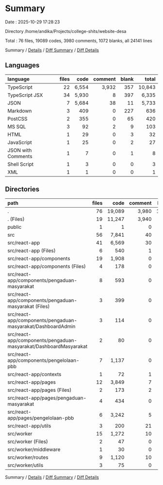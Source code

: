 # Summary

Date : 2025-10-29 17:28:23

Directory /home/andika/Projects/college-shits/website-desa

Total : 76 files, 19089 codes, 3980 comments, 1072 blanks, all 24141 lines

Summary / [Details](details.md) / [Diff Summary](diff.md) / [Diff Details](diff-details.md)

## Languages

| language           | files |  code | comment | blank |  total |
| :----------------- | ----: | ----: | ------: | ----: | -----: |
| TypeScript         |    22 | 6,554 |   3,932 |   357 | 10,843 |
| TypeScript JSX     |    34 | 5,930 |       8 |   397 |  6,335 |
| JSON               |     7 | 5,684 |      38 |    11 |  5,733 |
| Markdown           |     3 |   409 |       0 |   227 |    636 |
| PostCSS            |     2 |   355 |       0 |    65 |    420 |
| MS SQL             |     3 |    92 |       2 |     9 |    103 |
| HTML               |     1 |    29 |       0 |     3 |     32 |
| JavaScript         |     1 |    25 |       0 |     2 |     27 |
| JSON with Comments |     1 |     7 |       0 |     1 |      8 |
| Shell Script       |     1 |     3 |       0 |     0 |      3 |
| XML                |     1 |     1 |       0 |     0 |      1 |

## Directories

| path                                                              | files |   code | comment | blank |  total |
| :---------------------------------------------------------------- | ----: | -----: | ------: | ----: | -----: |
| .                                                                 |    76 | 19,089 |   3,980 | 1,072 | 24,141 |
| . (Files)                                                         |    19 | 11,247 |   3,940 |   257 | 15,444 |
| public                                                            |     1 |      1 |       0 |     0 |      1 |
| src                                                               |    56 |  7,841 |      40 |   815 |  8,696 |
| src/react-app                                                     |    41 |  6,569 |      30 |   504 |  7,103 |
| src/react-app (Files)                                             |     6 |    540 |       1 |    81 |    622 |
| src/react-app/components                                          |    19 |  1,908 |       0 |    86 |  1,994 |
| src/react-app/components (Files)                                  |     4 |    178 |       0 |    14 |    192 |
| src/react-app/components/pengaduan-masyarakat                     |     8 |    593 |       0 |    32 |    625 |
| src/react-app/components/pengaduan-masyarakat (Files)             |     3 |    399 |       0 |    23 |    422 |
| src/react-app/components/pengaduan-masyarakat/DashboardAdmin      |     3 |    114 |       0 |     6 |    120 |
| src/react-app/components/pengaduan-masyarakat/DashboardMasyarakat |     2 |     80 |       0 |     3 |     83 |
| src/react-app/components/pengelolaan-pbb                          |     7 |  1,137 |       0 |    40 |  1,177 |
| src/react-app/contexts                                            |     1 |     72 |       1 |    12 |     85 |
| src/react-app/pages                                               |    12 |  3,849 |       7 |   292 |  4,148 |
| src/react-app/pages (Files)                                       |     2 |    173 |       2 |    15 |    190 |
| src/react-app/pages/pengaduan-masyarakat                          |     4 |    434 |       0 |    62 |    496 |
| src/react-app/pages/pengelolaan-pbb                               |     6 |  3,242 |       5 |   215 |  3,462 |
| src/react-app/utils                                               |     3 |    200 |      21 |    33 |    254 |
| src/worker                                                        |    15 |  1,272 |      10 |   311 |  1,593 |
| src/worker (Files)                                                |     2 |     47 |       0 |     9 |     56 |
| src/worker/middleware                                             |     1 |     30 |       0 |    11 |     41 |
| src/worker/routes                                                 |     9 |  1,120 |      10 |   266 |  1,396 |
| src/worker/utils                                                  |     3 |     75 |       0 |    25 |    100 |

Summary / [Details](details.md) / [Diff Summary](diff.md) / [Diff Details](diff-details.md)
